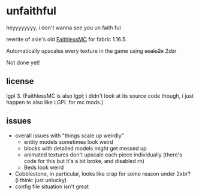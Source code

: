 # unfaithful

heyyyyyyyy, i don't wanna see you un faith ful

rewrite of asie's old [FaithlessMC](https://github.com/asiekierka/FaithlessMC) for fabric 1.16.5.

Automatically upscales every texture in the game using ~~scale2x~~ 2xbr

Not done yet!

## license

lgpl 3. (FaithlessMC is also lgpl; i didn't look at its source code though, i just happen to also like LGPL for mc mods.)

## issues

* overall issues with "things scale up weirdly"
	* entity models sometimes look weird
	* blocks with detailed models might get messed up
	* animated textures don't upscale each piece individually (there's code for this but it's a bit broke, and disabled rn)
	* Beds look weird
* Cobblestone, in particular, looks like crap for some reason under 2xbr? (i think: just unlucky)
* config file situation isn't great